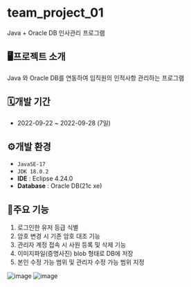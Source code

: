 # team_project_01
Java + Oracle DB 인사관리 프로그램

## 🖥️프로젝트 소개
Java 와 Oracle DB를 연동하여 임직원의 인적사항 관리하는 프로그램

## 🗓️개발 기간
- 2022-09-22 ~ 2022-09-28 (7일)

## ⚙️개발 환경
- `JavaSE-17`
- `JDK 18.0.2`
- **IDE** : Eclipse 4.24.0
- **Database** : Oracle DB(21c xe)

## 📌주요 기능
1.	로그인한 유저 등급 식별
2.	암호 변경 시 기존 암호 대조 기능
3.	관리자 계정 접속 시 사원 등록 및 삭제 기능
4.	이미지파일(증명사진) blob 형태로 DB에 저장
5.	본인 수정 가능 범위 및 관리자 수정 가능 범위 지정

![image](https://user-images.githubusercontent.com/77003178/212583610-f0417861-051f-4525-9b65-5d243a9d3e5a.png)
![image](https://user-images.githubusercontent.com/77003178/212583873-e6fdfdd5-4c88-44c4-8b4a-13cdb587e296.png)

